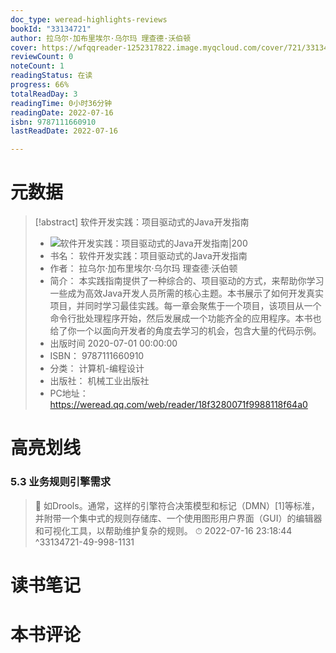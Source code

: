 ```yaml
---
doc_type: weread-highlights-reviews
bookId: "33134721"
author: 拉乌尔·加布里埃尔·乌尔玛 理查德·沃伯顿
cover: https://wfqqreader-1252317822.image.myqcloud.com/cover/721/33134721/t7_33134721.jpg
reviewCount: 0
noteCount: 1
readingStatus: 在读
progress: 66%
totalReadDay: 3
readingTime: 0小时36分钟
readingDate: 2022-07-16
isbn: 9787111660910
lastReadDate: 2022-07-16

---
```

# 元数据
> [!abstract] 软件开发实践：项目驱动式的Java开发指南
> - ![ 软件开发实践：项目驱动式的Java开发指南|200](https://wfqqreader-1252317822.image.myqcloud.com/cover/721/33134721/t7_33134721.jpg)
> - 书名： 软件开发实践：项目驱动式的Java开发指南
> - 作者： 拉乌尔·加布里埃尔·乌尔玛 理查德·沃伯顿
> - 简介： 本实践指南提供了一种综合的、项目驱动的方式，来帮助你学习一些成为高效Java开发人员所需的核心主题。本书展示了如何开发真实项目，并同时学习最佳实践。每一章会聚焦于一个项目，该项目从一个命令行批处理程序开始，然后发展成一个功能齐全的应用程序。本书也给了你一个以面向开发者的角度去学习的机会，包含大量的代码示例。
> - 出版时间 2020-07-01 00:00:00
> - ISBN： 9787111660910
> - 分类： 计算机-编程设计
> - 出版社： 机械工业出版社
> - PC地址：https://weread.qq.com/web/reader/18f3280071f9988118f64a0

# 高亮划线

### 5.3 业务规则引擎需求

> 📌 如Drools。通常，这样的引擎符合决策模型和标记（DMN）[1]等标准，并附带一个集中式的规则存储库、一个使用图形用户界面（GUI）的编辑器和可视化工具，以帮助维护复杂的规则。 
> ⏱ 2022-07-16 23:18:44 ^33134721-49-998-1131

# 读书笔记

# 本书评论
